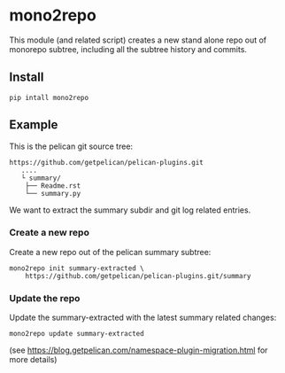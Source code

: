 # mono2repo
This module (and related script) creates a new stand alone repo out of
monorepo subtree, including all the subtree history and commits.


## Install

```shell
pip intall mono2repo
```

## Example

This is the pelican git source tree:
```shell
https://github.com/getpelican/pelican-plugins.git
   ....
   └ summary/
    ├── Readme.rst
    └── summary.py
```
We want to extract the summary subdir and git log related entries.

### Create a new repo
Create a new repo out of the pelican summary subtree:
```shell
mono2repo init summary-extracted \
    https://github.com/getpelican/pelican-plugins.git/summary
```

### Update the repo
Update the summary-extracted with the latest summary related changes:
```
mono2repo update summary-extracted
```

(see https://blog.getpelican.com/namespace-plugin-migration.html for more details)

